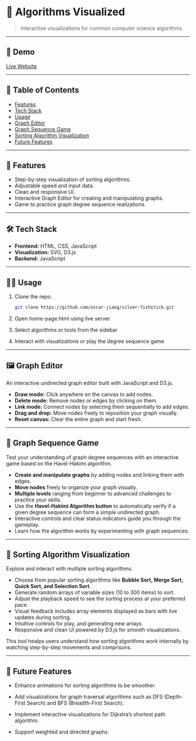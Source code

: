 # 📘 Algorithms Visualized

> Interactive visualizations for common computer science algorithms

---

## 🚀 Demo

[Live Website](https://oscar-jiang.github.io/silver-fishstick/)

---

## 📂 Table of Contents

- [Features](#🌟-features)
- [Tech Stack](#🛠️-tech-stack)
- [Usage](#🧑‍💻-usage)
- [Graph Editor](#🖼️-graph-editor)
- [Graph Sequence Game](#🎲-graph-sequence-game)
- [Sorting Algorithm Visualization](#🧮-sorting-algorithm-visualization)
- [Future Features](#🚧-future-features)

---

## 🌟 Features

- Step-by-step visualization of sorting algorithms.
- Adjustable speed and input data.
- Clean and responsive UI.
- Interactive Graph Editor for creating and manipulating graphs.
- Game to practice graph degree sequence realizations.

---

## 🛠️ Tech Stack

- **Frontend:** HTML, CSS, JavaScript
- **Visualization:** SVG, D3.js
- **Backend:** JavaScript

---

## 🧑‍💻 Usage

1. Clone the repo:
   ```bash
   git clone https://github.com/oscar-jiang/silver-fishstick.git

2. Open home-page.html using live server

3. Select algorithms or tools from the sidebar

4. Interact with visualizations or play the degree sequence game


---

## 🖼️ Graph Editor

An interactive undirected graph editor built with JavaScript and D3.js.

- **Draw mode:** Click anywhere on the canvas to add nodes.
- **Delete mode:** Remove nodes or edges by clicking on them.
- **Link mode:** Connect nodes by selecting them sequentially to add edges.
- **Drag and drop:** Move nodes freely to reposition your graph visually.
- **Reset canvas:** Clear the entire graph and start fresh.


--- 

## 🎲 Graph Sequence Game

Test your understanding of graph degree sequences with an interactive game based on the Havel-Hakimi algorithm.

- **Create and manipulate graphs** by adding nodes and linking them with edges.
- **Move nodes** freely to organize your graph visually.
- **Multiple levels** ranging from beginner to advanced challenges to practice your skills.
- Use the **Havel-Hakimi Algorithm button** to automatically verify if a given degree sequence can form a simple undirected graph.
- Interactive controls and clear status indicators guide you through the gameplay.
- Learn how the algorithm works by experimenting with graph sequences.

---

## 🧮 Sorting Algorithm Visualization

Explore and interact with multiple sorting algorithms.

- Choose from popular sorting algorithms like **Bubble Sort, Merge Sort, Quick Sort, and Selection Sort**.
- Generate random arrays of variable sizes (10 to 300 items) to sort.
- Adjust the playback speed to see the sorting process at your preferred pace.
- Visual feedback includes array elements displayed as bars with live updates during sorting.
- Intuitive controls for play, and generating new arrays.
- Responsive and clean UI powered by D3.js for smooth visualizations.

This tool healps users understand how sorting algorithms work internally by watching step-by-step movements and comprisons.

---

## 🚧 Future Features

- Enhance animations for sorting algorithms to be smoother.

- Add visualizations for graph traversal algorithms such as DFS (Depth-First Search) and BFS (Breadth-First Search).

- Implement interactive visualizations for Dijkstra’s shortest path algorithm.

- Support weighted and directed graphs.